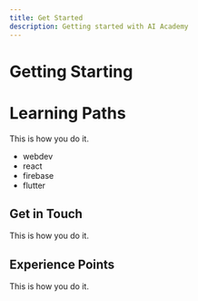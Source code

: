 ```yaml
---
title: Get Started
description: Getting started with AI Academy
---
```


# Getting Starting

# Learning Paths

This is how you do it. 

- webdev
- react
- firebase
- flutter 


## Get in Touch

This is how you do it. 


## Experience Points


This is how you do it. 
